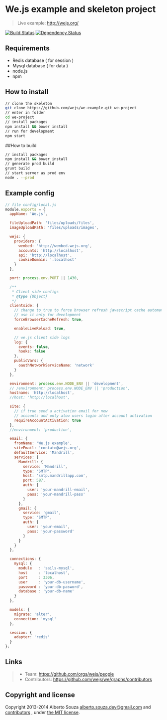 # We.js example and skeleton project

> Live example: http://wejs.org/

[![Build Status](https://travis-ci.org/wejs/we-example.svg?branch=master)](https://travis-ci.org/wejs/we-example)
[![Dependency Status](https://david-dm.org/wejs/we-example.png)](https://david-dm.org/wejs/we-example)

## Requirements

 - Redis database ( for session )
 - Mysql database ( for data )
 - node.js
 - npm

## How to install

```sh
// clone the skeleton
git clone https://github.com/wejs/we-example.git we-project
// enter in folder
cd we-project
// install packages
npm install && bower install
// run for development
npm start
```

##How to build

```sh
// install packages
npm install && bower install
// generate prod build
grunt build
// start server as prod env
node . --prod
```

## Example config

```js
// file config/local.js
module.exports = {
  appName: 'We.js',

  fileUploadPath: 'files/uploads/files',
  imageUploadPath: 'files/uploads/images',

  wejs: {
    providers: {
      wembed: 'http://wembed.wejs.org',
      accounts: 'http://localhost',
      api: 'http://localhost',
      cookieDomain: '.localhost'
    }
  },

  port: process.env.PORT || 1430,

  /**
   * Client side configs
   * @type {Object}
   */
  clientside: {
    // change to true to force browser refresh javascript cache automaticaly
    // use it only for development
    forceBrowserCacheRefresh: true,

    enableLiveReload: true,

    // we.js client side logs
    log: {
      events: false,
      hooks: false
    },
    publicVars: {
      oauthNetworkServiceName: 'network'
    }
  },

  environment: process.env.NODE_ENV || 'development',
  // /environment: process.env.NODE_ENV || 'production',
  hostname: 'http://localhost',
  //host: 'http://localhost',

  site: {
    // if true send a activation email for new
    // accounts and only alow users login after account activation
    requireAccountActivation: true
  },
  //environment: 'production',

  email: {
    fromName: 'We.js example',
    siteEmail: 'contato@wejs.org',
    defaultService: 'Mandrill',
    services: {
      Mandrill: {
        service: 'Mandrill',
        type: 'SMTP',
        host: 'smtp.mandrillapp.com',
        port: 587,
        auth: {
          user: 'your-mandrill-email',
          pass: 'your-mandrill-pass'
        }
      },
      gmail: {
        service: 'gmail',
        type: 'SMTP',
        auth: {
          user: 'your-email',
          pass: 'your-password'
        }
      }
    }
  },

  connections: {
    mysql: {
      module   : 'sails-mysql',
      host     : 'localhost',
      port     : 3306,
      user     : 'your-db-username',
      password : 'your-db-pasword',
      database : 'your-db-name'
    }
  },

  models: {
    migrate: 'alter',
    connection: 'mysql'
  },

  session: {
    adapter: 'redis'
  }
};
```



## Links

> * Team: https://github.com/orgs/wejs/people
> * Contributors: https://github.com/wejs/we/graphs/contributors

## Copyright and license

Copyright 2013-2014 Alberto Souza <alberto.souza.dev@gmail.com> and [contributors](https://github.com/wejs/we/graphs/contributors) , under [the MIT license](LICENSE).

